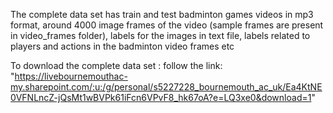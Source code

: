 The complete data set has train and test badminton games videos in mp3 format, around 4000 image frames of the video (sample frames are present in video_frames folder), labels for the images in text file, labels related to players and actions in the badminton video frames etc

To download the complete data set :
follow the link: "https://livebournemouthac-my.sharepoint.com/:u:/g/personal/s5227228_bournemouth_ac_uk/Ea4KtNE0VFNLncZ-jQsMt1wBVPk61iFcn6VPvF8_hk67oA?e=LQ3xe0&download=1"
